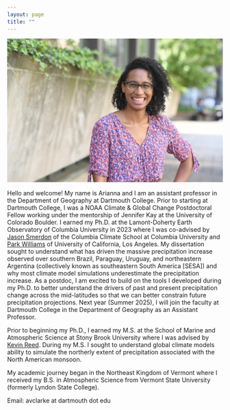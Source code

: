 ```yaml
---
layout: page
title: ""
---
```


![](/Ari_headshot_10072021_laughing.jpg)

Hello and welcome! My name is Arianna and I am an assistant professor in the Department of Geography at Dartmouth College. Prior to starting at Dartmouth College, I was a NOAA Climate & Global Change Postdoctoral Fellow working under the mentorship of Jennifer Kay at the University of Colorado Boulder. I earned my Ph.D. at the Lamont-Doherty Earth Observatory of Columbia University in 2023 where I was co-advised by [Jason Smerdon](https://smerdon.ldeo.columbia.edu/people/jason-e-smerdon) of the Columbia Climate School at Columbia University and [Park Williams](https://www.aparkwilliams.com) of University of California, Los Angeles. My dissertation sought to understand what has driven the massive precipitation increase observed over southern Brazil, Paraguay, Uruguay, and northeastern Argentina (collectively known as southeastern South America [SESA]) and why most climate model simulations underestimate the precipitation increase. As a postdoc, I am excited to build on the tools I developed during my Ph.D. to better understand the drivers of past and present precipitation change across the mid-latitudes so that we can better constrain future precipitation projections. Next year (Summer 2025), I will join the faculty at Dartmouth College in the Department of Geography as an Assistant Professor. 

Prior to beginning my Ph.D., I earned my M.S. at the School of Marine and Atmospheric Science at Stony Brook University where I was advised by [Kevin Reed](https://you.stonybrook.edu/kareed/). During my M.S. I sought to understand global climate models ability to simulate the northerly extent of precipitation associated with the North American monsoon. 

My academic journey began in the Northeast Kingdom of Vermont where I received my B.S. in Atmospheric Science from Vermont State University (formerly Lyndon State College).

Email: avclarke at dartmouth dot edu
